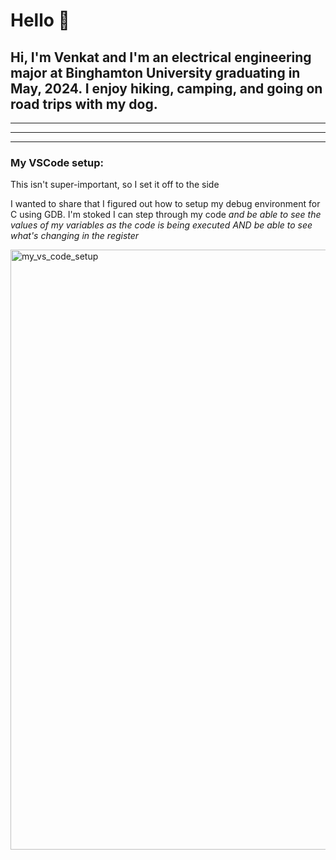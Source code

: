 # Hello 🤖




## Hi, I'm Venkat and I'm an electrical engineering major at Binghamton University graduating in May, 2024. I enjoy hiking, camping, and going on road trips with my dog. 

---
---
---

### My VSCode setup:

This isn't super-important, so I set it off to the side

I wanted to share that I figured out how to setup my debug environment for C using GDB. I'm stoked I can step through my code _and be able to see the values of my variables as the code is being executed AND be able to see what's changing in the register_

<img width="960" alt="my_vs_code_setup" src="https://user-images.githubusercontent.com/96662693/188341444-268b0cdd-fa57-4db5-b0ee-930dd6af753f.png">

